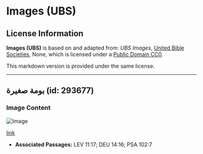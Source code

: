 # Images (UBS)

## License Information

**Images (UBS)** is based on and adapted from: _UBS Images_, [United Bible Societies](https://unitedbiblesocieties.org/), None, which is licensed under a [Public Domain CC0](https://creativecommons.org/public-domain/cc0/).

This markdown version is provided under the same license.



--------------------------------

## بومة صغيرة (id: 293677)

### Image Content

![Image](https://cdn.aquifer.bible/aquifer-content/resources/Media/WEB-0600_little_owl.jpg)

[link](https://cdn.aquifer.bible/aquifer-content/resources/Media/WEB-0600_little_owl.jpg)

* **Associated Passages:** LEV 11:17; DEU 14:16; PSA 102:7

